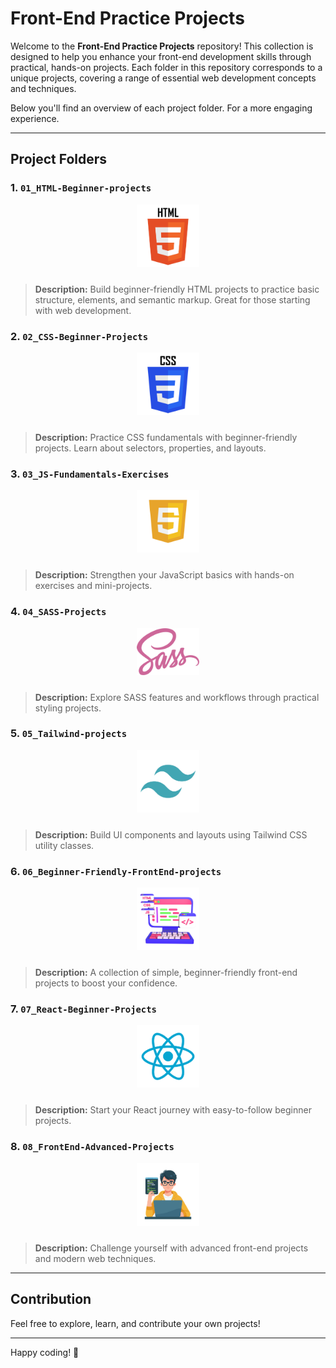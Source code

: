 # Front-End Practice Projects

Welcome to the **Front-End Practice Projects** repository! This collection is designed to help you enhance your front-end development skills through practical, hands-on projects. Each folder in this repository corresponds to a unique projects, covering a range of essential web development concepts and techniques.

Below you'll find an overview of each project folder. For a more engaging experience.

---

## Project Folders

### 1. `01_HTML-Beginner-projects`

<p align="center">
  <img src="assets/images/logo-html.png" alt="HTML Beginner Projects Screenshot" width="100" style="margin-bottom: 10px;" />
</p>

> **Description:** Build beginner-friendly HTML projects to practice basic structure, elements, and semantic markup. Great for those starting with web development.

### 2. `02_CSS-Beginner-Projects`

<p align="center">
  <img src="assets/images/logo-css.png" alt="CSS Beginner Projects Screenshot" width="100" style="margin-bottom: 10px;" />
</p>

> **Description:** Practice CSS fundamentals with beginner-friendly projects. Learn about selectors, properties, and layouts.

### 3. `03_JS-Fundamentals-Exercises`

<p align="center">
  <img src="assets/images/javascript-logo-.png" alt="JS Fundamentals Exercises Screenshot" width="100" style="margin-bottom: 10px;" />
</p>

> **Description:** Strengthen your JavaScript basics with hands-on exercises and mini-projects.

### 4. `04_SASS-Projects`

<p align="center">
  <img src="assets/images/Sass-Logo.svg" alt="SASS Projects Screenshot" width="100" style="margin-bottom: 10px;" />
</p>

> **Description:** Explore SASS features and workflows through practical styling projects.

### 5. `05_Tailwind-projects`

<p align="center">
  <img src="assets/images/logo-tailwind.png" alt="Tailwind Projects Screenshot" width="100" style="margin-bottom: 10px;" />
</p>

> **Description:** Build UI components and layouts using Tailwind CSS utility classes.

### 6. `06_Beginner-Friendly-FrontEnd-projects`

<p align="center">
  <img src="assets/images/html-css-js-image.webp" alt="Beginner Friendly FrontEnd Projects Screenshot" width="100" style="margin-bottom: 10px;" />
</p>

> **Description:** A collection of simple, beginner-friendly front-end projects to boost your confidence.

### 7. `07_React-Beginner-Projects`

<p align="center">
  <img src="assets/images/logo-react-js.png" alt="React Beginner Projects Screenshot" width="100" style="margin-bottom: 10px;" />
</p>

> **Description:** Start your React journey with easy-to-follow beginner projects.

### 8. `08_FrontEnd-Advanced-Projects`

<p align="center">
  <img src="assets/images/coding-man-logo.webp" alt="FrontEnd Advanced Projects Screenshot" width="100" style="margin-bottom: 10px;" />
</p>

> **Description:** Challenge yourself with advanced front-end projects and modern web techniques.

---

## Contribution

Feel free to explore, learn, and contribute your own projects!

---

Happy coding! 🚀
